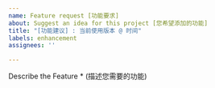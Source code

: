 ```yaml
---
name: Feature request [功能要求]
about: Suggest an idea for this project [您希望添加的功能]
title: "[功能建议] : 当前使用版本 @ 时间"
labels: enhancement
assignees: ''

---
```


Describe the Feature * (描述您需要的功能)
